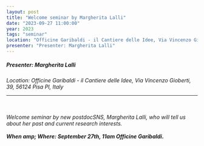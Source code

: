 ```yaml
---
layout: post
title: "Welcome seminar by Margherita Lalli"
date: "2023-09-27 11:00:00"
year: 2023
tags: "seminar"
location: "Officine Garibaldi - il Cantiere delle Idee, Via Vincenzo Gioberti, 39, 56124 Pisa PI, Italy"
presenter: "Presenter: Margherita Lalli"
---
```

<h5>Presenter: Margherita Lalli</h5>
<em>Location: Officine Garibaldi - il Cantiere delle Idee, Via Vincenzo Gioberti, 39, 56124 Pisa PI, Italy<em>
<br>
<hr>
<br><br>Welcome seminar by new postdocSNS, Margherita Lalli, who will tell us about her past and current research interests.<br><br><b>When amp; Where: <b>September 27th, 11am  Officine Garibaldi.
                